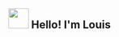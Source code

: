 <h2><img src="https://emojis.slackmojis.com/emojis/images/1597609813/10031/60fps_parrot.gif?1597609813" width="40"/> Hello! I'm Louis</h2>
